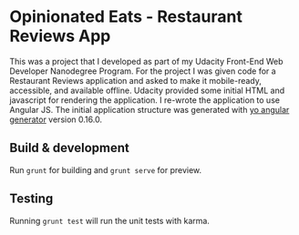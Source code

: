 # Opinionated Eats - Restaurant Reviews App

This was a project that I developed as part of my Udacity Front-End Web Developer Nanodegree Program. For the project I was given code for a Restaurant Reviews application and asked to make it mobile-ready, accessible, and available offline. Udacity provided some initial HTML and javascript for rendering the application. I re-wrote the application to use Angular JS. The initial application structure was generated with [yo angular generator](https://github.com/yeoman/generator-angular)
version 0.16.0.

## Build & development

Run `grunt` for building and `grunt serve` for preview.

## Testing

Running `grunt test` will run the unit tests with karma.
